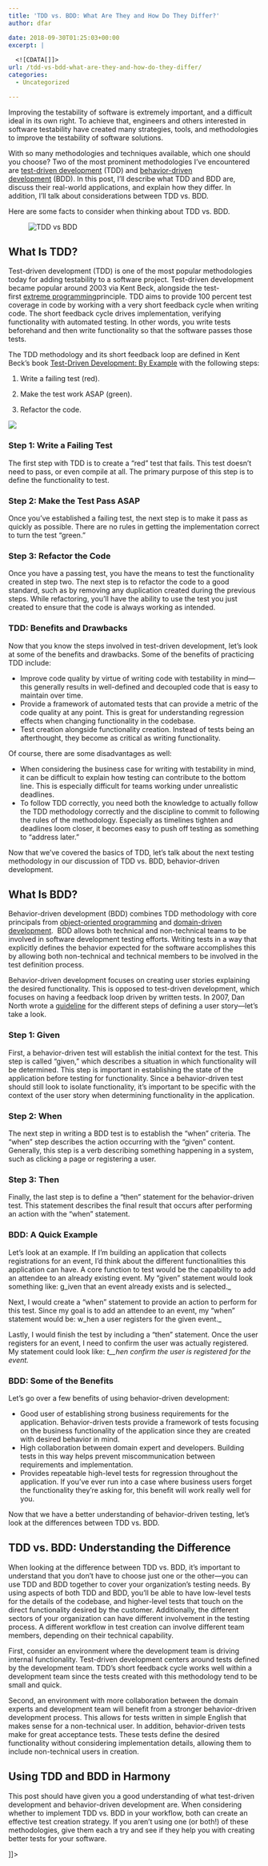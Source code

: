 ```yaml
---
title: 'TDD vs. BDD: What Are They and How Do They Differ?'
author: dfar

date: 2018-09-30T01:25:03+00:00
excerpt: |
  
  <![CDATA[]]>
url: /tdd-vs-bdd-what-are-they-and-how-do-they-differ/
categories:
  - Uncategorized

---
```

<!--[CDATA[
</p-->

Improving the testability of software is extremely important, and a difficult ideal in its own right. To achieve that, engineers and others interested in software testability have created many strategies, tools, and methodologies to improve the testability of software solutions.

With so many methodologies and techniques available, which one should you choose? Two of the most prominent methodologies I&#8217;ve encountered are&nbsp;[test-driven development][1]&nbsp;(TDD) and&nbsp;[behavior-driven development][2]&nbsp;(BDD). In this post, I&#8217;ll describe what TDD and BDD are, discuss their real-world applications, and explain how they differ. In addition, I&#8217;ll talk about considerations between TDD vs. BDD.

Here are some facts to consider when thinking about TDD vs. BDD.<figure class="wp-block-image">

![TDD vs BDD][3] </figure> 

## What Is TDD?

Test-driven development (TDD) is one of the most popular methodologies today for adding testability to a software project. Test-driven development became popular around 2003 via Kent Beck, alongside the test-first&nbsp;[extreme programming][4]principle. TDD aims to provide 100 percent test coverage in code by working with a very short feedback cycle when writing code. The short feedback cycle drives implementation, verifying functionality with automated testing. In other words, you write tests beforehand and then write functionality so that the software passes those tests.

The TDD methodology and its&nbsp;short feedback loop are defined in Kent Beck&#8217;s book&nbsp;[Test-Driven Development: By Example][5]&nbsp;with the following steps:

1. Write a failing test (red).

2. Make the test work ASAP (green).

3. Refactor the code.<figure class="wp-block-image">

![][6] </figure> 

### Step 1: Write a Failing Test

The first step with TDD is to create a &#8220;red&#8221; test that fails. This test doesn&#8217;t need to pass, or even compile at all. The primary purpose of this step is to define the functionality to test.

### Step 2: Make the Test Pass ASAP

Once you&#8217;ve established a failing test, the next step is to make it pass as quickly as possible. There are no rules in getting the implementation correct to turn the test &#8220;green.&#8221;

### Step 3: Refactor the Code

Once you have a passing test, you have the means to test the functionality created in step two. The next step is to refactor the code to a good standard, such as by removing any duplication created during the previous steps. While refactoring, you&#8217;ll have the ability to use the test you just created to ensure that the code is always working as intended.

### TDD: Benefits and Drawbacks

Now that you know the steps involved in test-driven development, let&#8217;s look at some of the benefits and drawbacks. Some of the benefits of practicing TDD include:

  * Improve code quality by virtue of writing code with testability in mind—this generally results in well-defined and decoupled code that is easy to maintain over time.
  * Provide a framework of automated tests that can provide a metric of the code quality at any point. This is great for understanding regression effects when changing functionality in the codebase.
  * Test creation alongside functionality creation. Instead of tests being an afterthought, they become as critical as writing functionality.

Of course, there are some disadvantages as well:

  * When considering the business case for writing with testability in mind, it can be difficult to explain how testing can contribute to the bottom line. This is especially difficult for teams working under unrealistic deadlines.
  * To follow TDD correctly, you need both the knowledge to actually follow the TDD methodology correctly and the discipline to commit to following the rules of the methodology. Especially as timelines tighten and deadlines loom closer, it becomes easy to push off testing as something to &#8220;address later.&#8221;&nbsp;

Now that we&#8217;ve covered the basics of TDD, let&#8217;s talk about the next testing methodology in our discussion of TDD vs. BDD, behavior-driven development.

## What Is BDD?

Behavior-driven development (BDD) combines TDD methodology with core principals from&nbsp;[object-oriented programming][7]&nbsp;and&nbsp;[domain-driven development][8].&nbsp; BDD allows both technical and non-technical teams to be involved in software development testing efforts. Writing tests in a way that explicitly defines the behavior expected for the software accomplishes this by allowing both non-technical and technical members to be involved in the test definition process.

Behavior-driven development focuses on creating user stories explaining the desired functionality. This is opposed to test-driven development, which focuses on having a feedback loop driven by written tests. In 2007, Dan North wrote a&nbsp;[guideline][9]&nbsp;for the different steps of defining a user story—let&#8217;s take a look.

### Step 1: Given&nbsp;

First, a behavior-driven test will establish the initial context for the test. This step is called &#8220;given,&#8221; which describes a situation in which functionality will be determined. This step is important in establishing the state of the application before testing for functionality. Since a behavior-driven test should still look to isolate functionality, it&#8217;s important to be specific with the context of the user story when determining functionality in the application.

### **Step 2: When**

The next step in writing a BDD test is to establish the &#8220;when&#8221; criteria. The &#8220;when&#8221; step describes the action occurring with the &#8220;given&#8221; content. Generally, this step is a verb describing something happening in a system, such as clicking a page or registering a user.

### Step 3: Then&nbsp;

Finally, the last step is to define a &#8220;then&#8221; statement for the behavior-driven test. This statement describes the final result that occurs after performing an action with the &#8220;when&#8221; statement.

### BDD: A Quick Example

Let&#8217;s look at an example. If I&#8217;m building an application that collects registrations for an event, I&#8217;d think about the different functionalities this application can have. A core function to test would be the capability to add an attendee to an already existing event. My &#8220;given&#8221; statement would look something like: g_iven that an event already exists and is selected._

Next, I would create a &#8220;when&#8221; statement to provide an action to perform for this test. Since my goal is to add an attendee to an event, my &#8220;when&#8221; statement would be: w_hen a user registers for the given event._

Lastly, I would finish the test by including a &#8220;then&#8221; statement. Once the user registers for an event, I need to confirm the user was actually registered. My statement could look like:&nbsp;_t__hen confirm the user is registered for the event._

### BDD: Some of the Benefits

Let&#8217;s go over a few benefits of using behavior-driven development:

  * Good user of establishing strong business requirements for the application. Behavior-driven tests provide a framework of tests focusing on the business functionality of the application since they are created with desired behavior in mind.
  * High collaboration between domain expert and developers. Building tests in this way&nbsp;helps&nbsp;prevent miscommunication between requirements and implementation.
  * Provides repeatable high-level tests for regression throughout the application. If you&#8217;ve ever run into a case where business users forget the functionality they&#8217;re asking for, this benefit will work really well for you.

Now that we have a better understanding of behavior-driven testing, let&#8217;s look at the differences between TDD vs. BDD.

## TDD vs. BDD: Understanding the Difference

When looking at the difference between TDD vs. BDD, it&#8217;s important to understand that you don&#8217;t have to choose just one or the other—you can use TDD and BDD together to cover your organization&#8217;s testing needs. By using aspects of both TDD and BDD, you&#8217;ll be able to have low-level tests for the details of the codebase, and higher-level tests that touch on the direct functionality desired by the customer. Additionally, the different sectors of your organization can have different involvement in the testing process. A different workflow in test creation can involve different team members, depending on their technical capability.

First, consider an environment where the development team is driving internal functionality. Test-driven development centers around tests defined by the development team. TDD&#8217;s short feedback cycle works well within a development team since the tests created with this methodology tend to be small and quick.

Second, an environment with more collaboration between the domain experts and development team will benefit from a stronger behavior-driven development process. This allows for tests written in simple English that makes sense for a non-technical user. In addition, behavior-driven tests make for great acceptance tests. These tests define the desired functionality without considering implementation details, allowing them to include non-technical users in creation.

## Using TDD and BDD in Harmony

This post should have given you a good understanding of what test-driven development and behavior-driven development are. When considering whether to implement TDD vs. BDD in your workflow, both can create an effective test creation strategy. If you aren&#8217;t using one (or both!) of these methodologies, give them each a try and see if they help you with creating better tests for your software.

]]>

 [1]: https://blog.ncrunch.net/post/test-driven-development-first-principles-explanation.aspx
 [2]: https://en.wikipedia.org/wiki/Behavior-driven_development
 [3]: https://blog.ncrunch.net/image.axd?picture=2018%2f9%2fTDD_vs_BDD_What_Are_They_and_How_Do_They_Differ.jpg
 [4]: https://en.wikipedia.org/wiki/Extreme_programming
 [5]: https://www.amazon.com/Test-Driven-Development-Kent-Beck/dp/0321146530
 [6]: https://blog.ncrunch.net/image.axd?picture=2018%2f9%2f___refactor_flow_chart-(1).jpg
 [7]: https://en.wikipedia.org/wiki/Object-oriented_programming
 [8]: https://en.wikipedia.org/wiki/Domain-driven_design
 [9]: https://dannorth.net/whats-in-a-story/